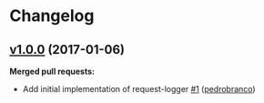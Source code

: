 # Changelog

## [v1.0.0](https://github.com/uphold/request-logger/tree/v1.0.0) (2017-01-06)
**Merged pull requests:**

- Add initial implementation of request-logger [\#1](https://github.com/uphold/request-logger/pull/1) ([pedrobranco](https://github.com/pedrobranco))
